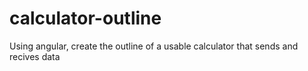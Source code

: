 # calculator-outline

Using angular, create the outline of a usable calculator that sends and recives data
